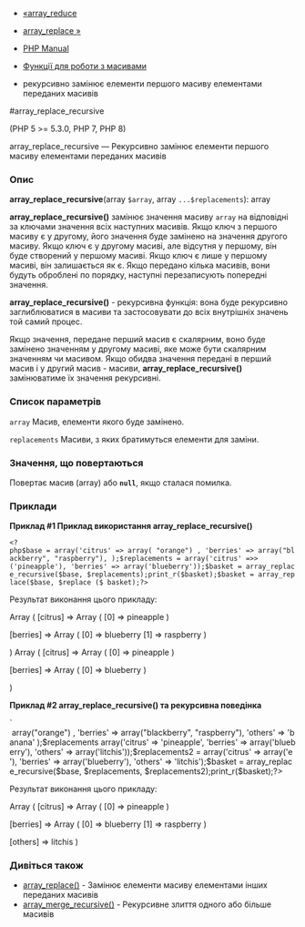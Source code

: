 - [«array_reduce](function.array-reduce.md)
- [array_replace »](function.array-replace.md)

- [PHP Manual](index.md)
- [Функції для роботи з масивами](ref.array.md)
- рекурсивно замінює елементи першого масиву елементами переданих
масивів

#array_replace_recursive

(PHP 5 \>= 5.3.0, PHP 7, PHP 8)

array_replace_recursive — Рекурсивно замінює елементи першого масиву
елементами переданих масивів

### Опис

**array_replace_recursive**(array `$array`, array `...$replacements`):
array

**array_replace_recursive()** замінює значення масиву `array` на
відповідні за ключами значення всіх наступних масивів. Якщо ключ
з першого масиву є у другому, його значення буде замінено на
значення другого масиву. Якщо ключ є у другому масиві, але
відсутня у першому, він буде створений у першому масиві. Якщо ключ є
лише у першому масиві, він залишається як є. Якщо передано
кілька масивів, вони будуть оброблені по порядку, наступні
перезаписують попередні значення.

**array_replace_recursive()** - рекурсивна функція: вона буде
рекурсивно заглиблюватися в масиви та застосовувати до всіх внутрішніх значень
той самий процес.

Якщо значення, передане перший масив є скалярним, воно буде
замінено значенням у другому масиві, яке може бути скалярним
значенням чи масивом. Якщо обидва значення передані в перший масив і
у другий масив - масиви, **array_replace_recursive()** замінюватиме
їх значення рекурсивні.

### Список параметрів

`array`
Масив, елементи якого буде замінено.

`replacements`
Масиви, з яких братимуться елементи для заміни.

### Значення, що повертаються

Повертає масив (array) або **`null`**, якщо сталася помилка.

### Приклади

**Приклад #1 Приклад використання **array_replace_recursive()****

` <?php$base = array('citrus' => array( "orange") , 'berries' => array("blackberry", "raspberry"), );$replacements = array('citrus' =>> ('pineapple'), 'berries' => array('blueberry'));$basket = array_replace_recursive($base, $replacements);print_r($basket);$basket = array_replace($base, $replace ($ basket);?> `

Результат виконання цього прикладу:

Array
(
[citrus] => Array
(
[0] => pineapple
)

[berries] => Array
(
[0] => blueberry
[1] => raspberry
)

)
Array
(
[citrus] => Array
(
[0] => pineapple
)

[berries] => Array
(
[0] => blueberry
)

)

**Приклад #2 **array_replace_recursive()** та рекурсивна поведінка**

` <?php$base = array('citrus' => array("orange") , 'berries' => array("blackberry", "raspberry"), 'others' => 'banana' );$replacements array('citrus' => 'pineapple', 'berries' => array('blueberry'), 'others' => array('litchis'));$replacements2 = array('citrus' => array('e '), 'berries' => array('blueberry'), 'others' => 'litchis');$basket = array_replace_recursive($base, $replacements, $replacements2);print_r($basket);?>

Результат виконання цього прикладу:

Array
(
[citrus] => Array
(
[0] => pineapple
)

[berries] => Array
(
[0] => blueberry
[1] => raspberry
)

[others] => litchis
)

### Дивіться також

- [array_replace()](function.array-replace.md) - Замінює елементи
масиву елементами інших переданих масивів
- [array_merge_recursive()](function.array-merge-recursive.md) -
Рекурсивне злиття одного або більше масивів
